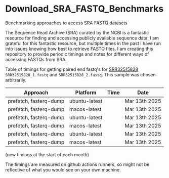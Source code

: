 # Download_SRA_FASTQ_Benchmarks
Benchmarking approaches to access SRA FASTQ datasets

The Sequence Read Archive (SRA) curated by the NCBI is a fantastic resource for finding and accessing publicly available sequence data.
I am grateful for this fantastic resource, but multiple times in the past I have run into issues knowing how best to retrieve FASTQ files.
I am creating this repository to provide periodic timings and notes for different ways of accessing FASTQs from SRA.

Table of timings for getting paired end fastq's for
[SRR32515828](https://trace.ncbi.nlm.nih.gov/Traces/?view=run_browser&acc=SRR32515828&display=metadata)
 `SRR32515828_1.fastq` and `SRR32515828_2.fastq`. This sample was chosen arbitrarily.

| Approach | Platform | Time | Date |
| -------- | -------- | ---- | ---- |
| prefetch, fasterq-dump | ubuntu-latest |  | Mar 13th 2025 |
| prefetch, fasterq-dump | macos-latest |  | Mar 13th 2025 |
| prefetch, fasterq-dump | ubuntu-latest |  | Mar 13th 2025 |
| prefetch, fasterq-dump | macos-latest |  | Mar 13th 2025 |
| prefetch, fasterq-dump | ubuntu-latest |  | Mar 13th 2025 |
| prefetch, fasterq-dump | macos-latest |  | Mar 13th 2025 |
(new timings at the start of each month)

The timings are measured on github actions runners, so might not be reflective of
what you would see on your own machine.
